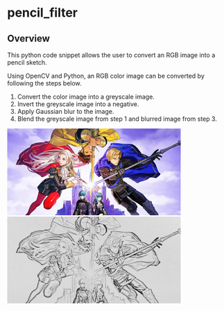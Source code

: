 # pencil_filter

## Overview
This python code snippet allows the user to convert an RGB image into a pencil sketch.

Using OpenCV and Python, an RGB color image can be converted by following the steps below.
  1. Convert the color image into a greyscale image.
  2. Invert the greyscale image into a negative.
  3. Apply Gaussian blur to the image.
  4. Blend the greyscale image from step 1 and blurred image from step 3.
  
  <img src="fe.png" width="400"> <img src="convert_img1.png" width="400">
